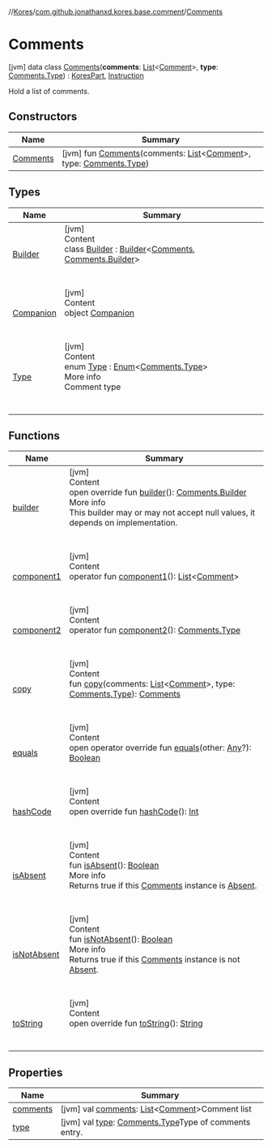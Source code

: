 //[Kores](../../index.md)/[com.github.jonathanxd.kores.base.comment](../index.md)/[Comments](index.md)



# Comments  
 [jvm] data class [Comments](index.md)(**comments**: [List](https://kotlinlang.org/api/latest/jvm/stdlib/kotlin.collections/-list/index.html)<[Comment](../-comment/index.md)>, **type**: [Comments.Type](-type/index.md)) : [KoresPart](../../com.github.jonathanxd.kores/-kores-part/index.md), [Instruction](../../com.github.jonathanxd.kores/-instruction/index.md)

Hold a list of comments.

   


## Constructors  
  
|  Name|  Summary| 
|---|---|
| <a name="com.github.jonathanxd.kores.base.comment/Comments/Comments/#kotlin.collections.List[com.github.jonathanxd.kores.base.comment.Comment]#com.github.jonathanxd.kores.base.comment.Comments.Type/PointingToDeclaration/"></a>[Comments](-comments.md)| <a name="com.github.jonathanxd.kores.base.comment/Comments/Comments/#kotlin.collections.List[com.github.jonathanxd.kores.base.comment.Comment]#com.github.jonathanxd.kores.base.comment.Comments.Type/PointingToDeclaration/"></a> [jvm] fun [Comments](-comments.md)(comments: [List](https://kotlinlang.org/api/latest/jvm/stdlib/kotlin.collections/-list/index.html)<[Comment](../-comment/index.md)>, type: [Comments.Type](-type/index.md))   <br>


## Types  
  
|  Name|  Summary| 
|---|---|
| <a name="com.github.jonathanxd.kores.base.comment/Comments.Builder///PointingToDeclaration/"></a>[Builder](-builder/index.md)| <a name="com.github.jonathanxd.kores.base.comment/Comments.Builder///PointingToDeclaration/"></a>[jvm]  <br>Content  <br>class [Builder](-builder/index.md) : [Builder](../../com.github.jonathanxd.kores.builder/-builder/index.md)<[Comments](index.md), [Comments.Builder](-builder/index.md)>   <br><br><br>
| <a name="com.github.jonathanxd.kores.base.comment/Comments.Companion///PointingToDeclaration/"></a>[Companion](-companion/index.md)| <a name="com.github.jonathanxd.kores.base.comment/Comments.Companion///PointingToDeclaration/"></a>[jvm]  <br>Content  <br>object [Companion](-companion/index.md)  <br><br><br>
| <a name="com.github.jonathanxd.kores.base.comment/Comments.Type///PointingToDeclaration/"></a>[Type](-type/index.md)| <a name="com.github.jonathanxd.kores.base.comment/Comments.Type///PointingToDeclaration/"></a>[jvm]  <br>Content  <br>enum [Type](-type/index.md) : [Enum](https://kotlinlang.org/api/latest/jvm/stdlib/kotlin/-enum/index.html)<[Comments.Type](-type/index.md)>   <br>More info  <br>Comment type  <br><br><br>


## Functions  
  
|  Name|  Summary| 
|---|---|
| <a name="com.github.jonathanxd.kores.base.comment/Comments/builder/#/PointingToDeclaration/"></a>[builder](builder.md)| <a name="com.github.jonathanxd.kores.base.comment/Comments/builder/#/PointingToDeclaration/"></a>[jvm]  <br>Content  <br>open override fun [builder](builder.md)(): [Comments.Builder](-builder/index.md)  <br>More info  <br>This builder may or may not accept null values, it depends on implementation.  <br><br><br>
| <a name="com.github.jonathanxd.kores.base.comment/Comments/component1/#/PointingToDeclaration/"></a>[component1](component1.md)| <a name="com.github.jonathanxd.kores.base.comment/Comments/component1/#/PointingToDeclaration/"></a>[jvm]  <br>Content  <br>operator fun [component1](component1.md)(): [List](https://kotlinlang.org/api/latest/jvm/stdlib/kotlin.collections/-list/index.html)<[Comment](../-comment/index.md)>  <br><br><br>
| <a name="com.github.jonathanxd.kores.base.comment/Comments/component2/#/PointingToDeclaration/"></a>[component2](component2.md)| <a name="com.github.jonathanxd.kores.base.comment/Comments/component2/#/PointingToDeclaration/"></a>[jvm]  <br>Content  <br>operator fun [component2](component2.md)(): [Comments.Type](-type/index.md)  <br><br><br>
| <a name="com.github.jonathanxd.kores.base.comment/Comments/copy/#kotlin.collections.List[com.github.jonathanxd.kores.base.comment.Comment]#com.github.jonathanxd.kores.base.comment.Comments.Type/PointingToDeclaration/"></a>[copy](copy.md)| <a name="com.github.jonathanxd.kores.base.comment/Comments/copy/#kotlin.collections.List[com.github.jonathanxd.kores.base.comment.Comment]#com.github.jonathanxd.kores.base.comment.Comments.Type/PointingToDeclaration/"></a>[jvm]  <br>Content  <br>fun [copy](copy.md)(comments: [List](https://kotlinlang.org/api/latest/jvm/stdlib/kotlin.collections/-list/index.html)<[Comment](../-comment/index.md)>, type: [Comments.Type](-type/index.md)): [Comments](index.md)  <br><br><br>
| <a name="kotlin/Any/equals/#kotlin.Any?/PointingToDeclaration/"></a>[equals](../../com.github.jonathanxd.kores.util/-simple-resolver/index.md#%5Bkotlin%2FAny%2Fequals%2F%23kotlin.Any%3F%2FPointingToDeclaration%2F%5D%2FFunctions%2F-1211764316)| <a name="kotlin/Any/equals/#kotlin.Any?/PointingToDeclaration/"></a>[jvm]  <br>Content  <br>open operator override fun [equals](../../com.github.jonathanxd.kores.util/-simple-resolver/index.md#%5Bkotlin%2FAny%2Fequals%2F%23kotlin.Any%3F%2FPointingToDeclaration%2F%5D%2FFunctions%2F-1211764316)(other: [Any](https://kotlinlang.org/api/latest/jvm/stdlib/kotlin/-any/index.html)?): [Boolean](https://kotlinlang.org/api/latest/jvm/stdlib/kotlin/-boolean/index.html)  <br><br><br>
| <a name="kotlin/Any/hashCode/#/PointingToDeclaration/"></a>[hashCode](../../com.github.jonathanxd.kores.util/-simple-resolver/index.md#%5Bkotlin%2FAny%2FhashCode%2F%23%2FPointingToDeclaration%2F%5D%2FFunctions%2F-1211764316)| <a name="kotlin/Any/hashCode/#/PointingToDeclaration/"></a>[jvm]  <br>Content  <br>open override fun [hashCode](../../com.github.jonathanxd.kores.util/-simple-resolver/index.md#%5Bkotlin%2FAny%2FhashCode%2F%23%2FPointingToDeclaration%2F%5D%2FFunctions%2F-1211764316)(): [Int](https://kotlinlang.org/api/latest/jvm/stdlib/kotlin/-int/index.html)  <br><br><br>
| <a name="com.github.jonathanxd.kores.base.comment/Comments/isAbsent/#/PointingToDeclaration/"></a>[isAbsent](is-absent.md)| <a name="com.github.jonathanxd.kores.base.comment/Comments/isAbsent/#/PointingToDeclaration/"></a>[jvm]  <br>Content  <br>fun [isAbsent](is-absent.md)(): [Boolean](https://kotlinlang.org/api/latest/jvm/stdlib/kotlin/-boolean/index.html)  <br>More info  <br>Returns true if this [Comments](index.md) instance is [Absent](-companion/-absent.md).  <br><br><br>
| <a name="com.github.jonathanxd.kores.base.comment/Comments/isNotAbsent/#/PointingToDeclaration/"></a>[isNotAbsent](is-not-absent.md)| <a name="com.github.jonathanxd.kores.base.comment/Comments/isNotAbsent/#/PointingToDeclaration/"></a>[jvm]  <br>Content  <br>fun [isNotAbsent](is-not-absent.md)(): [Boolean](https://kotlinlang.org/api/latest/jvm/stdlib/kotlin/-boolean/index.html)  <br>More info  <br>Returns true if this [Comments](index.md) instance is not [Absent](-companion/-absent.md).  <br><br><br>
| <a name="kotlin/Any/toString/#/PointingToDeclaration/"></a>[toString](../../com.github.jonathanxd.kores.util/-simple-resolver/index.md#%5Bkotlin%2FAny%2FtoString%2F%23%2FPointingToDeclaration%2F%5D%2FFunctions%2F-1211764316)| <a name="kotlin/Any/toString/#/PointingToDeclaration/"></a>[jvm]  <br>Content  <br>open override fun [toString](../../com.github.jonathanxd.kores.util/-simple-resolver/index.md#%5Bkotlin%2FAny%2FtoString%2F%23%2FPointingToDeclaration%2F%5D%2FFunctions%2F-1211764316)(): [String](https://kotlinlang.org/api/latest/jvm/stdlib/kotlin/-string/index.html)  <br><br><br>


## Properties  
  
|  Name|  Summary| 
|---|---|
| <a name="com.github.jonathanxd.kores.base.comment/Comments/comments/#/PointingToDeclaration/"></a>[comments](comments.md)| <a name="com.github.jonathanxd.kores.base.comment/Comments/comments/#/PointingToDeclaration/"></a> [jvm] val [comments](comments.md): [List](https://kotlinlang.org/api/latest/jvm/stdlib/kotlin.collections/-list/index.html)<[Comment](../-comment/index.md)>Comment list   <br>
| <a name="com.github.jonathanxd.kores.base.comment/Comments/type/#/PointingToDeclaration/"></a>[type](type.md)| <a name="com.github.jonathanxd.kores.base.comment/Comments/type/#/PointingToDeclaration/"></a> [jvm] val [type](type.md): [Comments.Type](-type/index.md)Type of comments entry.   <br>

